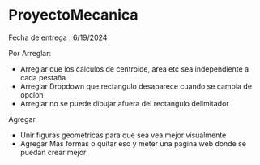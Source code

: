 # ProyectoMecanica

Fecha de entrega : 6/19/2024

Por Arreglar: 

- Arreglar que los calculos de centroide, area etc sea independiente a cada pestaña
- Arreglar Dropdown que rectangulo desaparece cuando se cambia de opcion
- Arreglar no se puede dibujar afuera del rectangulo delimitador

Agregar

- Unir figuras geometricas para que sea vea mejor visualmente
- Agregar Mas formas o quitar eso y meter una pagina web donde se puedan crear mejor
  
